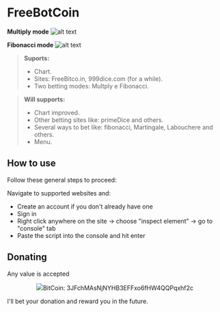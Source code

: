 # FreeBotCoin
**Multiply mode**
![alt text](screenshots/bootFREEBETCO.png "screenshot")

**Fibonacci mode**
![alt text](screenshots/fibonacci.png "screenshot")

> **Suports:**
> - Chart.
> - Sites: FreeBitco.in, 999dice.com (for a while).
> - Two betting modes: Multply e Fibonacci.


> **Will supports:**
> - Chart improved.
> - Other betting sites like: primeDice and others.
> - Several ways to bet like: fibonacci, Martingale, Labouchere and others.
> - Menu.

## How to use
Follow these general steps to proceed:

Navigate to supported websites and:
* Create an account if you don't already have one
* Sign in
* Right click anywhere on the site -> choose "inspect element" -> go to "console" tab
* Paste the script into the console and hit enter

<h2>Donating</h2>

Any value is accepted

<p align="center"><img src="https://upload.wikimedia.org/wikipedia/commons/thumb/4/46/Bitcoin.svg/64px-Bitcoin.svg.png"/>BitCoin: 3JFchMAsNjNYHB3EFFxo6fHW4QQPqxhf2c</p>


I'll bet your donation and reward you in the future.
